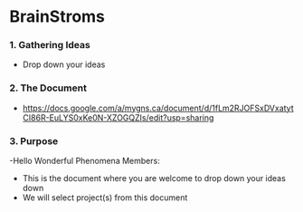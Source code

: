 # BrainStroms

### 1. Gathering Ideas
- Drop down your ideas

### 2. The Document 
- https://docs.google.com/a/mygns.ca/document/d/1fLm2RJOFSxDVxatytCI86R-EuLYS0xKe0N-XZOGQZIs/edit?usp=sharing
 
### 3. Purpose
-Hello Wonderful Phenomena Members:
- This is the document where you are welcome to drop down your ideas down
- We will select project(s) from this document

